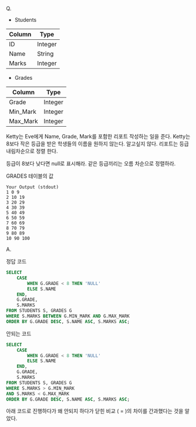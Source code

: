 Q.
- Students

|Column|Type|
|------|----|
|ID|Integer|
|Name|String|
|Marks|Integer|

- Grades

|Column|Type|
|--------|----|
|Grade|Integer|
|Min_Mark|Integer|
|Max_Mark|Integer|

Ketty는 Eve에게 Name, Grade, Mark를 포함한 리포트 작성하는 일을 준다. Ketty는 8보다 작은 등급을 받은 학생들의 이름을 원하지 않는다. 알고싶지 않다. 리포트는 등급 내림차순으로 정렬 한다. 

등급이 8보다 낮다면 null로 표시해라.
같은 등급끼리는 오름 차순으로 정렬하라.

GRADES 테이블의 값

    Your Output (stdout)
    1 0 9
    2 10 19
    3 20 29
    4 30 39
    5 40 49
    6 50 59
    7 60 69
    8 70 79
    9 80 89
    10 90 100


A.

정답 코드
``` SQL
SELECT
    CASE
        WHEN G.GRADE < 8 THEN 'NULL'
        ELSE S.NAME
    END,
    G.GRADE,
    S.MARKS
FROM STUDENTS S, GRADES G
WHERE S.MARKS BETWEEN G.MIN_MARK AND G.MAX_MARK
ORDER BY G.GRADE DESC, S.NAME ASC, S.MARKS ASC;
```

안되는 코드
```SQL
SELECT
    CASE
        WHEN G.GRADE < 8 THEN 'NULL'
        ELSE S.NAME
    END,
    G.GRADE,
    S.MARKS
FROM STUDENTS S, GRADES G
WHERE S.MARKS > G.MIN_MARK 
AND S.MARKS < G.MAX_MARK
ORDER BY G.GRADE DESC, S.NAME ASC, S.MARKS ASC;
```

아래 코드로 진행하다가 왜 안되지 하다가 닫힌 비교 ( = )의 차이를 간과했다는 것을 알았다. 
